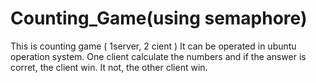 # Counting_Game(using semaphore)
This is counting game ( 1server, 2 cient )
It can be operated in ubuntu operation system.
One client calculate the numbers and if the answer is corret,
the client win. It not, the other client win.
